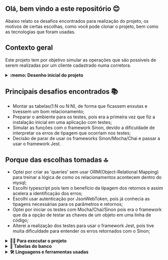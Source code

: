 ## Olá, bem vindo a este repositório :blush:

Abaixo relato os desafios encontrados para realização do projeto, os motivos de certas escolhas, como você pode clonar o projeto, bem como as tecnologias que foram usadas.


## Contexto geral

Este projeto tem por objetivo simular as operações que são possíveis de serem realizadas por um cliente cadastrado numa corretora.

<details>
  <summary><strong> :memo: Desenho inicial do projeto</strong></summary><br />
  <div style="display: inline_block">
    <img alt="planningProject" height="250" width="400" src="./planning.png"/>
  </div>
</details>

## Principais desafios encontrados :books:
 - Montar as tabelas(1:N ou N:N), de forma que ficassem enxutas e tivessem um bom relacionamento;
 - Preparar o ambiente para os testes, pois era a primeira vez que fiz a instalação inicial em uma aplicação com testes;
 - Simular as funções com o framework Sinon, devido a dificuldade de interpretar os erros de tipagem que ocorriam nos testes;
 - Decisão de parar de usar os frameworks Sinon/Mocha/Chai e passar a usar o framework Jest.

## Porque das escolhas tomadas :top:
 - Optei por criar as 'queries' sem usar ORM(Object-Relational Mapping) para treinar a lógica de como os relacionamentos acontecem dentro do mysql;
 - Escolhi typescript pois tem o benefício da tipagem dos retornos e assim acelera a identificação dos erros;
 - Escolhi usar autenticação por JsonWebToken, pois já conhecia as tipagens necessárias para os parâmetros e retornos;
 - Optei por iniciar os testes com Mocha/Chai/Sinon pois era o framework que da a opção de testar as chaves de um objeto em uma linha de código;
 - Alterei a realização dos testes para usar o framework Jest, pois tive muita dificuldade para entender os erros retornados com o Sinon;

<details>
  <summary><strong>👨‍💻 Para executar o projeto</strong></summary><br />

  1. Clone o repositório, com o comando abaixo, no terminal:

  - `git clone git@github.com:KerliS9/stock-market-api.git`

  2. Entre na pasta do repositório que você acabou de clonar:

  - `cd stock-market-api`

  3. Instale as dependências

  - `npm install`

  4. Se tiver o docker instalado e configurado na máquina: digite no terminal o comando abaixo <br />
  Caso contrário, vá para o passo 'Rodando sem o docker' e depois retorne ao passo 5

  - `docker-compose up -d`

  5. Copie o arquivo script 'StockMarketDB.sql' da pasta stock-market-api e cole na sua ferramenta visual de preferência, exemplo Mysql Workbench

  6. Execute o script no Workbench 

  7. Volte ao seu terminal e digite

  - `npm run dev`

  8. Acesse a sua ferramenta de API REST preferida, exemplo insomnia e simule o uso das rotas conforme o arquivo .src/routes/
   ⚠ Atenção ⚠  Todas as rotas que solicitem informação específica de um cliente possuem validação por token.

  <details>
    <summary>Rodando sem uso do Docker</summary><br />

    Passos 1 á 3, segue da mesma forma

    Em substituição ao passo 4, será obrigatória a instalação dos pacotes Node v16 e MySql

  </details>
</details>

<details>
  <summary><strong>🏦 Tabelas do banco</strong></summary><br />
  O banco tem 7 tabelas - direcionadas a 3 entidades.

  <details>
    <summary><strong>Entidade Cliente</strong></summary><br />

    ```sql
    CREATE TABLE StockMarketDB.Customer (
      id int AUTO_INCREMENT NOT NULL,
      full_name varchar(100) NOT NULL,
      password varchar(12) NOT NULL,
      investor_profile varchar(50) NOT NULL,
      account_balance decimal(19, 2) NOT NULL,
      PRIMARY KEY (id) 
    )ENGINE=InnoDB;

    CREATE TABLE StockMarketDB.Account_Statement (
      id int AUTO_INCREMENT NOT NULL,
      customer_id int NOT NULL,
      account_input decimal(19, 2),
      account_output decimal(19, 2),
      date DATETIME DEFAULT CURRENT_TIMESTAMP,
      PRIMARY KEY (id),
      FOREIGN KEY (customer_id) REFERENCES StockMarketDB.Customer (id) ON DELETE CASCADE
    )ENGINE=InnoDB;

    CREATE TABLE StockMarketDB.Customer_Custody (
      customer_id int NOT NULL,
      asset_id int NOT NULL,
      amount_asset int NOT NULL,
      sector varchar(100) NOT NULL
    )ENGINE=InnoDB;
    ```
  </details>

  <details>
    <summary><strong>Entidade Ativos</strong></summary><br />

    ```sql
    CREATE TABLE StockMarketDB.Market_Assets (
      id int AUTO_INCREMENT NOT NULL,
      asset varchar(6) NOT NULL,
      price decimal(19, 2) NOT NULL,
      PRIMARY KEY (id)
    )ENGINE=InnoDB;

    CREATE TABLE StockMarketDB.Brokerage_Firms (
      id int AUTO_INCREMENT NOT NULL,
      broker varchar(100) NOT NULL,
      asset_id int NOT NULL,
      amount_asset int NOT NULL,
      PRIMARY KEY (id),
      FOREIGN KEY (asset_id) REFERENCES StockMarketDB.Market_Assets (id) ON DELETE CASCADE
    )ENGINE=InnoDB;

    CREATE TABLE StockMarketDB.Companies (
      id int AUTO_INCREMENT NOT NULL,
      asset_id int NOT NULL,
      company varchar(250) NOT NULL,
      sector varchar(100) NOT NULL,
      PRIMARY KEY (id),
      FOREIGN KEY (asset_id) REFERENCES StockMarketDB.Market_Assets (id) ON DELETE CASCADE
    )ENGINE=InnoDB;
    ```
  </details>

  <details>
    <summary><strong>Entidade Investimentos</strong></summary><br />

    ```sql
    CREATE TABLE StockMarketDB.Customer_Investments (
      id int AUTO_INCREMENT NOT NULL,
      customer_id int NOT NULL,
      asset_id int NOT NULL,
      amount_asset_take int,
      amount_asset_sell int,
      date DATETIME DEFAULT CURRENT_TIMESTAMP, 
      PRIMARY KEY (id),
      FOREIGN KEY (customer_id) REFERENCES StockMarketDB.Customer (id) ON DELETE CASCADE,
      FOREIGN KEY (asset_id) REFERENCES StockMarketDB.Market_Assets (id) ON DELETE CASCADE
    )ENGINE=InnoDB;
    ```
  </details>

</details>

<details>
  <summary><strong>🛠 Linguagens e ferramentas usadas</strong></summary>

  ### Para construção do projeto:
  - TypeScript;
  - Express;
  - Joi
  - JsonWebToken
  - EsLint
  - nodemon
  - mysql
  - dockerCompose
  - dotenv
  - http-status-codes

  ### Para os testes unitários:
  - ts-jest
  - jest-express

  ### Para documentação
  - swaggerUi

</details>

